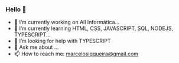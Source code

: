 ### Hello 👋


- 🔭 I’m currently working on All Informática...
- 🌱 I’m currently learning HTML, CSS, JAVASCRIPT, SQL, NODEJS, TYPESCRIPT...
- 🤔 I’m looking for help with TYPESCRIPT
- 💬 Ask me about ...
- 📫 How to reach me: marcelosiqqueira@gmail.com
